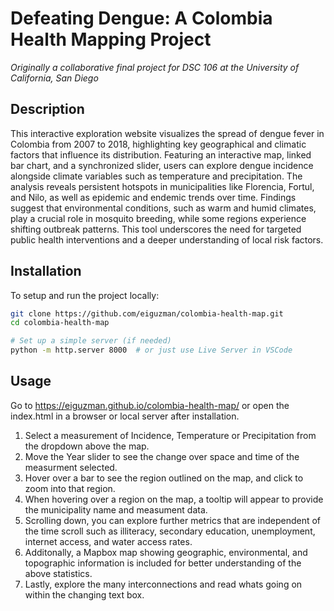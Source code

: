 # Defeating Dengue: A Colombia Health Mapping Project

*Originally a collaborative final project for DSC 106 at the University of California, San Diego*

## Description

This interactive exploration website visualizes the spread of dengue fever in Colombia from 2007 to 2018, highlighting key geographical and climatic factors that influence its distribution. Featuring an interactive map, linked bar chart, and a synchronized slider, users can explore dengue incidence alongside climate variables such as temperature and precipitation. The analysis reveals persistent hotspots in municipalities like Florencia, Fortul, and Nilo, as well as epidemic and endemic trends over time. Findings suggest that environmental conditions, such as warm and humid climates, play a crucial role in mosquito breeding, while some regions experience shifting outbreak patterns. This tool underscores the need for targeted public health interventions and a deeper understanding of local risk factors.

## Installation

To setup and run the project locally:

```sh
git clone https://github.com/eiguzman/colombia-health-map.git
cd colombia-health-map

# Set up a simple server (if needed)
python -m http.server 8000  # or just use Live Server in VSCode
```

## Usage

Go to https://eiguzman.github.io/colombia-health-map/ or open the index.html in a browser or local server after installation.

1. Select a measurement of Incidence, Temperature or Precipitation from the dropdown above the map.
2. Move the Year slider to see the change over space and time of the measurment selected.
3. Hover over a bar to see the region outlined on the map, and click to zoom into that region.
4. When hovering over a region on the map, a tooltip will appear to provide the municipality name and measument data.
5. Scrolling down, you can explore further metrics that are independent of the time scroll such as illiteracy, secondary education, unemployment, internet access, and water access rates.
6. Additonally, a Mapbox map showing geographic, environmental, and topographic information is included for better understanding of the above statistics.
7. Lastly, explore the many interconnections and read whats going on within the changing text box.
